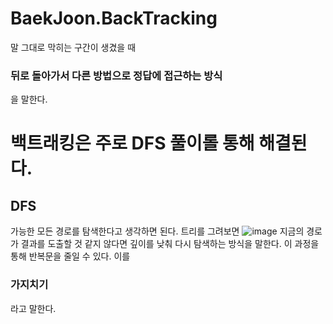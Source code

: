 # BaekJoon.BackTracking

말 그대로 막히는 구간이 생겼을 때
### 뒤로 돌아가서 다른 방법으로 정답에 접근하는 방식
을 말한다.

# 백트래킹은 주로 DFS 풀이롤 통해 해결된다.

## DFS
가능한 모든 경로를 탐색한다고 생각하면 된다. 트리를 그려보면 
![image](https://user-images.githubusercontent.com/65396939/203557303-a9fd0175-a821-469f-830c-ed912ade3edf.png)
지금의 경로가 결과를 도출할 것 같지 않다면 깊이를 낮춰 다시 탐색하는 방식을 말한다.
이 과정을 통해 반복문을 줄일 수 있다. 이를
### 가지치기
라고 말한다.


